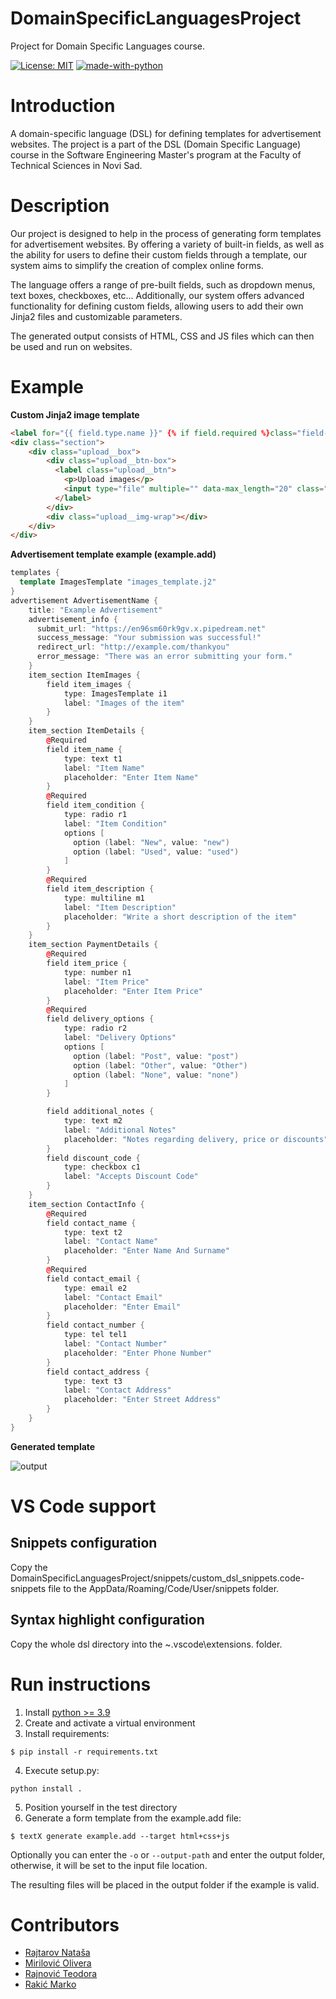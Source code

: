 # DomainSpecificLanguagesProject

Project for Domain Specific Languages course. 

[![License: MIT](https://img.shields.io/badge/License-MIT-yellow.svg)](https://opensource.org/licenses/MIT) [![made-with-python](https://img.shields.io/badge/Made%20with-Python-1f425f.svg)](https://www.python.org/)


# Introduction

A domain-specific language (DSL) for defining templates for advertisement websites. The project is a part of the DSL (Domain Specific Language) course in the Software Engineering Master's program at the Faculty of Technical Sciences in Novi Sad.

# Description

Our project is designed to help in the process of generating form templates for advertisement websites. By offering a variety of built-in fields, as well as the ability for users to define their custom fields through a template, our system aims to simplify the creation of complex online forms.

The language offers a range of pre-built fields, such as dropdown menus, text boxes, checkboxes, etc... Additionally, our system offers advanced functionality for defining custom fields, allowing users to add their own Jinja2 files and customizable parameters.

The generated output consists of HTML, CSS and JS files which can then be used and run on websites.

# Example

**Custom Jinja2 image template**
```html
<label for="{{ field.type.name }}" {% if field.required %}class="field-label required"{% else %}class="field-label" {% endif %}>{{ field.type.label }}</label>
<div class="section">
    <div class="upload__box">
        <div class="upload__btn-box">
          <label class="upload__btn">
            <p>Upload images</p>
            <input type="file" multiple="" data-max_length="20" class="upload__inputfile" onclick="ImgUpload()" {% if field.required %}required{% endif %}>
          </label>
        </div>
        <div class="upload__img-wrap"></div>
    </div>
</div>
```

**Advertisement template example (example.add)**

```cpp
templates {
  template ImagesTemplate "images_template.j2"
}
advertisement AdvertisementName {
    title: "Example Advertisement"
    advertisement_info {
      submit_url: "https://en96sm60rk9gv.x.pipedream.net"
      success_message: "Your submission was successful!"
      redirect_url: "http://example.com/thankyou"
      error_message: "There was an error submitting your form."
    }
    item_section ItemImages {
        field item_images {
            type: ImagesTemplate i1
            label: "Images of the item"
        }
    }
    item_section ItemDetails {
        @Required
        field item_name {
            type: text t1
            label: "Item Name"
            placeholder: "Enter Item Name"
        }
        @Required
        field item_condition {
            type: radio r1
            label: "Item Condition"
            options [
              option (label: "New", value: "new")
              option (label: "Used", value: "used")
            ]
        }
        @Required
        field item_description {
            type: multiline m1
            label: "Item Description"
            placeholder: "Write a short description of the item"
        }
    }
    item_section PaymentDetails {
        @Required
        field item_price {
            type: number n1
            label: "Item Price"
            placeholder: "Enter Item Price"
        }
        @Required
        field delivery_options {
            type: radio r2
            label: "Delivery Options"
            options [
              option (label: "Post", value: "post")
              option (label: "Other", value: "Other")
              option (label: "None", value: "none")
            ]
        }

        field additional_notes {
            type: text m2
            label: "Additional Notes"
            placeholder: "Notes regarding delivery, price or discounts"
        }
        field discount_code {
            type: checkbox c1
            label: "Accepts Discount Code"
        }
    }
    item_section ContactInfo {
        @Required
        field contact_name {
            type: text t2
            label: "Contact Name"
            placeholder: "Enter Name And Surname"
        }
        @Required
        field contact_email {
            type: email e2
            label: "Contact Email"
            placeholder: "Enter Email"
        }
        field contact_number {
            type: tel tel1
            label: "Contact Number"
            placeholder: "Enter Phone Number"
        }
        field contact_address {
            type: text t3
            label: "Contact Address"
            placeholder: "Enter Street Address"
        }
    }
}
```

**Generated template**

![output](https://github.com/RajnovicTeodora/DomainSpecificLanguagesProject/blob/feature/requirements_and_readme/dsl_project/test/example.png)

# VS Code support
 
## Snippets configuration

Copy the DomainSpecificLanguagesProject/snippets/custom_dsl_snippets.code-snippets file to the AppData/Roaming/Code/User/snippets folder.

## Syntax highlight configuration

Copy the whole dsl directory into the ~.vscode\extensions. folder.

# Run instructions

1. Install [python >= 3.9](https://www.python.org/downloads/)
2. Create and activate a virtual environment 
3. Install requirements: 
```
$ pip install -r requirements.txt
```
4. Execute setup.py:
```
python install .
```
5. Position yourself in the test directory
6. Generate a form template from the example.add file:
```
$ textX generate example.add --target html+css+js
```
Optionally you can enter the ```-o``` or ```--output-path``` and enter the output folder, otherwise, it will be set to the input file location.

The resulting files will be placed in the output folder if the example is valid. 

# Contributors

- [Rajtarov Nataša](https://github.com/rajtarovN)
- [Mirilović Olivera](https://github.com/oljamirilovic)
- [Rajnović Teodora](https://github.com/RajnovicTeodora)
- [Rakić Marko](https://github.com/RemaxX7)